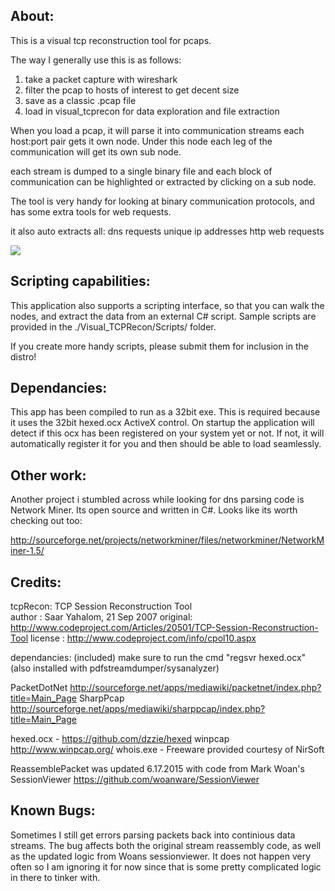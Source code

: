 
About:
------------------------------------
This is a visual tcp reconstruction tool for pcaps.

The way I generally use this is as follows:

1) take a packet capture with wireshark
2) filter the pcap to hosts of interest to get decent size
3) save as a classic .pcap file 
4) load in visual_tcprecon for data exploration and file extraction

When you load a pcap, it will parse it into communication streams
each host:port pair gets it own node. Under this node each
leg of the communication will get its own sub node. 

each stream is dumped to a single binary file and each block of
communication can be highlighted or extracted by clicking on a sub node.

The tool is very handy for looking at binary communication protocols, and has some
extra tools for web requests.

it also auto extracts all:
   dns requests
   unique ip addresses
   http web requests

<img src="https://raw.githubusercontent.com/dzzie/Visual_TCPRecon/master/tcprecon_screenshot.png">


Scripting capabilities:
------------------------------------
This application also supports a scripting interface, so that you can
walk the nodes, and extract the data from an external C# script. Sample
scripts are provided in the ./Visual_TCPRecon/Scripts/ folder. 

If you create more handy scripts, please submit them for inclusion in the distro!


Dependancies:
------------------------------------
This app has been compiled to run as a 32bit exe. This is required because it uses
the 32bit hexed.ocx ActiveX control. On startup the application will detect if this
ocx has been registered on your system yet or not. If not, it will automatically
register it for you and then should be able to load seamlessly.


Other work:
------------------------------------
Another project i stumbled across while looking for dns parsing code 
is Network Miner. Its open source and written in C#. Looks like its worth
checking out too:

http://sourceforge.net/projects/networkminer/files/networkminer/NetworkMiner-1.5/


Credits:
------------------------------------
 tcpRecon: TCP Session Reconstruction Tool  
 author  : Saar Yahalom, 21 Sep 2007 
 original: http://www.codeproject.com/Articles/20501/TCP-Session-Reconstruction-Tool
 license : http://www.codeproject.com/info/cpol10.aspx

 dependancies: (included) make sure to run the cmd "regsvr hexed.ocx" 
 (also installed with pdfstreamdumper/sysanalyzer)

  PacketDotNet http://sourceforge.net/apps/mediawiki/packetnet/index.php?title=Main_Page
  SharpPcap    http://sourceforge.net/apps/mediawiki/sharppcap/index.php?title=Main_Page

  hexed.ocx -         https://github.com/dzzie/hexed
  winpcap             http://www.winpcap.org/
  whois.exe -         Freeware provided courtesy of NirSoft

  ReassemblePacket was updated 6.17.2015 with code from Mark Woan's SessionViewer
  https://github.com/woanware/SessionViewer  


Known Bugs:
------------------------------------
Sometimes I still get errors parsing packets back into continious data streams. The
bug affects both the original stream reassembly code, as well as the updated logic
from Woans sessionviewer. It does not happen very often so I am ignoring it for now
since that is some pretty complicated logic in there to tinker with.
